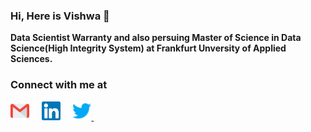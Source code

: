 ### Hi, Here is Vishwa 👋

**Data Scientist Warranty and also persuing Master of Science in Data Science(High Integrity System) at Frankfurt Unversity of Applied Sciences.**<br>

 ### Connect with me at
 <a href="mailto:vishwaben.kakadiya@stud.fra-uas.de"><img src="https://github.com/deut-erium/deut-erium/blob/master/assets/gmail.svg" width="30px" alt="mail"></a> &nbsp; &nbsp;
  <a href="https://www.linkedin.com/in/vishwa-kakadiya-a0377516a/"><img src="https://github.com/deut-erium/deut-erium/blob/master/assets/linkedin.svg" width="30px" alt="LinkedIn"></a> &nbsp; &nbsp;
  <a href="https://twitter.com/KakadiyaVishwa"><img src="https://github.com/deut-erium/deut-erium/blob/master/assets/twitter.svg" width="30px" alt="Twitter">     </a> &nbsp; &nbsp;
  
